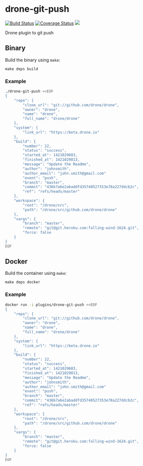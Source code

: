 # drone-git-push

[![Build Status](http://beta.drone.io/api/badges/drone-plugins/drone-git-push/status.svg)](http://beta.drone.io/drone-plugins/drone-git-push)
[![Coverage Status](https://aircover.co/badges/drone-plugins/drone-git-push/coverage.svg)](https://aircover.co/drone-plugins/drone-git-push)
[![](https://badge.imagelayers.io/plugins/drone-git-push:latest.svg)](https://imagelayers.io/?images=plugins/drone-git-push:latest 'Get your own badge on imagelayers.io')

Drone plugin to git push

## Binary

Build the binary using `make`:

```
make deps build
```

### Example

```sh
./drone-git-push <<EOF
{
    "repo": {
        "clone_url": "git://github.com/drone/drone",
        "owner": "drone",
        "name": "drone",
        "full_name": "drone/drone"
    },
    "system": {
        "link_url": "https://beta.drone.io"
    },
    "build": {
        "number": 22,
        "status": "success",
        "started_at": 1421029603,
        "finished_at": 1421029813,
        "message": "Update the Readme",
        "author": "johnsmith",
        "author_email": "john.smith@gmail.com"
        "event": "push",
        "branch": "master",
        "commit": "436b7a6e2abaddfd35740527353e78a227ddcb2c",
        "ref": "refs/heads/master"
    },
    "workspace": {
        "root": "/drone/src",
        "path": "/drone/src/github.com/drone/drone"
    },
    "vargs": {
        "branch": "master",
        "remote": "git@git.heroku.com:falling-wind-1624.git",
        "force: false
    }
}
EOF
```

## Docker

Build the container using `make`:

```
make deps docker
```

### Example

```sh
docker run -i plugins/drone-git-push <<EOF
{
    "repo": {
        "clone_url": "git://github.com/drone/drone",
        "owner": "drone",
        "name": "drone",
        "full_name": "drone/drone"
    },
    "system": {
        "link_url": "https://beta.drone.io"
    },
    "build": {
        "number": 22,
        "status": "success",
        "started_at": 1421029603,
        "finished_at": 1421029813,
        "message": "Update the Readme",
        "author": "johnsmith",
        "author_email": "john.smith@gmail.com"
        "event": "push",
        "branch": "master",
        "commit": "436b7a6e2abaddfd35740527353e78a227ddcb2c",
        "ref": "refs/heads/master"
    },
    "workspace": {
        "root": "/drone/src",
        "path": "/drone/src/github.com/drone/drone"
    },
    "vargs": {
        "branch": "master",
        "remote": "git@git.heroku.com:falling-wind-1624.git",
        "force: false
    }
}
EOF
```
